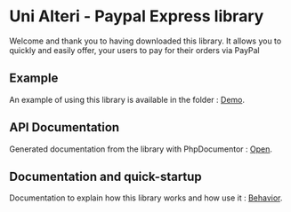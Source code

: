 Uni Alteri - Paypal Express library
===================================

Welcome and thank you to having downloaded this library. It allows you to quickly and easily offer,
your users to pay for their orders via PayPal

Example
-------
An example of using this library is available in the folder : [Demo](demo/index.php).

API Documentation
-----------------
Generated documentation from the library with PhpDocumentor : [Open](https://cdn.rawgit.com/UniAlteri/paypal-express/master/docs/api/index.html).

Documentation and quick-startup
-------------------------------
Documentation to explain how this library works and how use it : [Behavior](docs/documentation.md).

